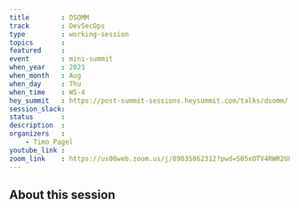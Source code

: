 ```yaml
---
title        : DSOMM
track        : DevSecOps
type         : working-session
topics       :
featured     :
event        : mini-summit
when_year    : 2021
when_month   : Aug
when_day     : Thu
when_time    : WS-4
hey_summit   : https://post-summit-sessions.heysummit.com/talks/dsomm/
session_slack:
status       : 
description  :
organizers   :
    - Timo Pagel
youtube_link : 
zoom_link    : https://us06web.zoom.us/j/89035862312?pwd=S05xOTV4RWR2UFoyVHkyNnVia1J0dz09
---
```


## About this session
